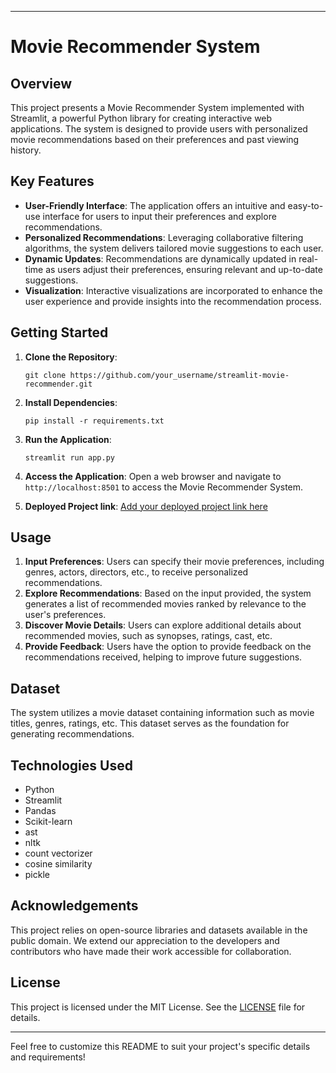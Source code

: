 
---

# Movie Recommender System

## Overview
This project presents a Movie Recommender System implemented with Streamlit, a powerful Python library for creating interactive web applications. The system is designed to provide users with personalized movie recommendations based on their preferences and past viewing history.

## Key Features
- **User-Friendly Interface**: The application offers an intuitive and easy-to-use interface for users to input their preferences and explore recommendations.
- **Personalized Recommendations**: Leveraging collaborative filtering algorithms, the system delivers tailored movie suggestions to each user.
- **Dynamic Updates**: Recommendations are dynamically updated in real-time as users adjust their preferences, ensuring relevant and up-to-date suggestions.
- **Visualization**: Interactive visualizations are incorporated to enhance the user experience and provide insights into the recommendation process.

## Getting Started
1. **Clone the Repository**:
   ```
   git clone https://github.com/your_username/streamlit-movie-recommender.git
   ```
2. **Install Dependencies**:
   ```
   pip install -r requirements.txt
   ```
3. **Run the Application**:
   ```
   streamlit run app.py
   ```
4. **Access the Application**:
   Open a web browser and navigate to `http://localhost:8501` to access the Movie Recommender System.

5. **Deployed Project link**:
   [Add your deployed project link here](https://movierecommendersystemproject.streamlit.app/)

## Usage
1. **Input Preferences**: Users can specify their movie preferences, including genres, actors, directors, etc., to receive personalized recommendations.
2. **Explore Recommendations**: Based on the input provided, the system generates a list of recommended movies ranked by relevance to the user's preferences.
3. **Discover Movie Details**: Users can explore additional details about recommended movies, such as synopses, ratings, cast, etc.
4. **Provide Feedback**: Users have the option to provide feedback on the recommendations received, helping to improve future suggestions.

## Dataset
The system utilizes a movie dataset containing information such as movie titles, genres, ratings, etc. This dataset serves as the foundation for generating recommendations.


## Technologies Used
- Python
- Streamlit
- Pandas
- Scikit-learn
- ast
- nltk
- count vectorizer
- cosine similarity
- pickle

## Acknowledgements
This project relies on open-source libraries and datasets available in the public domain. We extend our appreciation to the developers and contributors who have made their work accessible for collaboration.

## License
This project is licensed under the MIT License. See the [LICENSE](LICENSE) file for details.

---

Feel free to customize this README to suit your project's specific details and requirements!

